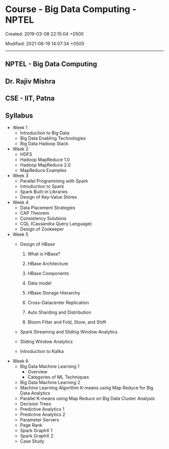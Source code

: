 # Course - Big Data Computing - NPTEL

Created: 2019-03-08 22:15:04 +0500

Modified: 2021-06-19 14:07:34 +0500

---

## NPTEL - Big Data Computing

## Dr. Rajiv Mishra

## CSE - IIT, Patna

## Syllabus
-   Week 1
    -   Introduction to Big Data
    -   Big Data Enabling Technologies
    -   Big Data Hadoop Stack
-   Week 2
    -   HDFS
    -   Hadoop MapReduce 1.0
    -   Hadoop MapReduce 2.0
    -   MapReduce Examples
-   Week 3
    -   Parallel Programming with Spark
    -   Introduction to Spark
    -   Spark Built-in Libraries
    -   Design of Key-Value Stores
-   Week 4
    -   Data Placement Strategies
    -   CAP Theorem
    -   Consistency Solutions
    -   CQL (Cassandra Query Language)
    -   Design of Zookeeper
-   Week 5
    -   Design of HBase

        1.  What is HBase?

        2.  HBase Architecture

        3.  HBase Components

        4.  Data model

        5.  HBase Storage Hierarchy

        6.  Cross-Datacenter Replication

        7.  Auto Sharding and Distribution

        8.  Bloom Filter and Fold, Store, and Shift
    -   Spark Streaming and Sliding Window Analytics
    -   Sliding Window Analytics
    -   Introduction to Kafka
-   Week 6
    -   Big Data Machine Learning 1
        -   Overview
        -   Categories of ML Techniques
    -   Big Data Machine Learning 2
    -   Machine Learning Algorithm K-means using Map Reduce for Big Data Analytics
    -   Parallel K-means using Map Reduce on Big Data Cluster Analysis
    -   Decision Trees
    -   Predictive Analytics 1
    -   Predictive Analytics 2
    -   Parameter Servers
    -   Page Rank
    -   Spark GraphX 1
    -   Spark GraphX 2
    -   Case Study
